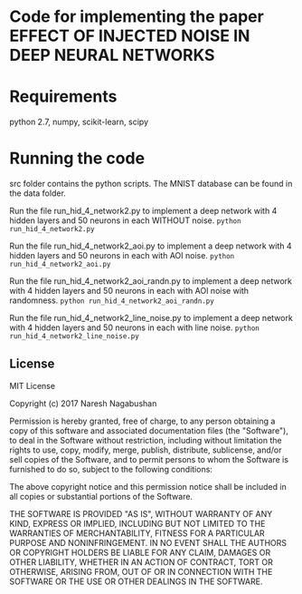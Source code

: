 # Code for implementing the paper EFFECT OF INJECTED NOISE IN DEEP NEURAL NETWORKS

# Requirements
python 2.7,
numpy,
scikit-learn,
scipy

# Running the code
src folder contains the python scripts.
The MNIST database can be found in the data folder.

Run the file run_hid_4_network2.py to implement a deep network with 4 hidden layers and 50 neurons in each WITHOUT noise.
`python run_hid_4_network2.py`

Run the file run_hid_4_network2_aoi.py to implement a deep network with 4 hidden layers and 50 neurons in each with AOI noise.
`python run_hid_4_network2_aoi.py`

Run the file run_hid_4_network2_aoi_randn.py to implement a deep network with 4 hidden layers and 50 neurons in each with AOI noise with randomness.
`python run_hid_4_network2_aoi_randn.py`

Run the file run_hid_4_network2_line_noise.py to implement a deep network with 4 hidden layers and 50 neurons in each with line noise.
`python run_hid_4_network2_line_noise.py`





## License

MIT License

Copyright (c) 2017 Naresh Nagabushan

Permission is hereby granted, free of charge, to any person obtaining
a copy of this software and associated documentation files (the
"Software"), to deal in the Software without restriction, including
without limitation the rights to use, copy, modify, merge, publish,
distribute, sublicense, and/or sell copies of the Software, and to
permit persons to whom the Software is furnished to do so, subject to
the following conditions:

The above copyright notice and this permission notice shall be
included in all copies or substantial portions of the Software.

THE SOFTWARE IS PROVIDED "AS IS", WITHOUT WARRANTY OF ANY KIND,
EXPRESS OR IMPLIED, INCLUDING BUT NOT LIMITED TO THE WARRANTIES OF
MERCHANTABILITY, FITNESS FOR A PARTICULAR PURPOSE AND
NONINFRINGEMENT. IN NO EVENT SHALL THE AUTHORS OR COPYRIGHT HOLDERS BE
LIABLE FOR ANY CLAIM, DAMAGES OR OTHER LIABILITY, WHETHER IN AN ACTION
OF CONTRACT, TORT OR OTHERWISE, ARISING FROM, OUT OF OR IN CONNECTION
WITH THE SOFTWARE OR THE USE OR OTHER DEALINGS IN THE SOFTWARE.
